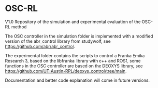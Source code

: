 # OSC-RL
V1.0 Repository of the simulation and experimental evaluation of the OSC-RL method


The OSC controller in the simulation folder is implemented with a modified version of the abr_control library from studywolf, see https://github.com/abr/abr_control.

The experimental folder contains the scripts to control a Franka Emika Research 3, based on the libfranka library with c++ and ROS1, some functions in the OSC controller are based on the DEOXYS library,
see https://github.com/UT-Austin-RPL/deoxys_control/tree/main.

Documentation and better code explanation will come in future versions.
